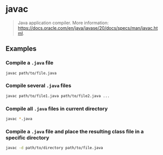 # javac

> Java application compiler. More information: <https://docs.oracle.com/en/java/javase/20/docs/specs/man/javac.html>.

## Examples

### Compile a `.java` file

```bash
javac path/to/file.java
```

### Compile several `.java` files

```bash
javac path/to/file1.java path/to/file2.java ...
```

### Compile all `.java` files in current directory

```bash
javac *.java
```

### Compile a `.java` file and place the resulting class file in a specific directory

```bash
javac -d path/to/directory path/to/file.java
```
